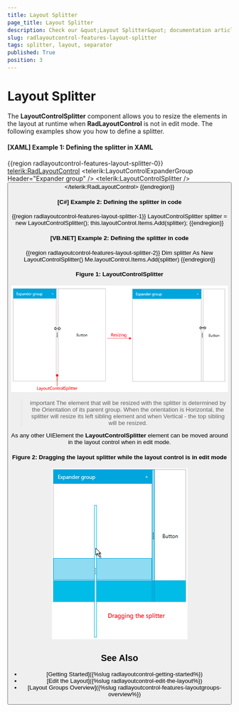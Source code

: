 ```yaml
---
title: Layout Splitter
page_title: Layout Splitter
description: Check our &quot;Layout Splitter&quot; documentation article for the RadLayoutControl {{ site.framework_name }} control.
slug: radlayoutcontrol-features-layout-splitter
tags: splitter, layout, separator
published: True
position: 3
---
```


# Layout Splitter

The __LayoutControlSplitter__ component allows you to resize the elements in the layout at runtime when __RadLayoutControl__ is not in edit mode. The following examples show you how to define a splitter.

#### __[XAML] Example 1: Defining the splitter in XAML__ 
{{region radlayoutcontrol-features-layout-splitter-0}}
    <telerik:RadLayoutControl>
		<telerik:LayoutControlExpanderGroup Header="Expander group" />
		<telerik:LayoutControlSplitter />
		<Button Content="Button" />
	</telerik:RadLayoutControl>
{{endregion}}
	
#### __[C#] Example 2: Defining the splitter in code__  
{{region radlayoutcontrol-features-layout-splitter-1}}
	LayoutControlSplitter splitter = new LayoutControlSplitter();
	this.layoutControl.Items.Add(splitter);
{{endregion}}

#### __[VB.NET] Example 2: Defining the splitter in code__  
{{region radlayoutcontrol-features-layout-splitter-2}}
	Dim splitter As New LayoutControlSplitter()
	Me.layoutControl.Items.Add(splitter)
{{endregion}}

#### __Figure 1: LayoutControlSplitter__  
![](images/layoutcontrol-features-layout-splitter-01.png)

>important The element that will be resized with the splitter is determined by the Orientation of its parent group. When the orientation is Horizontal, the splitter will resize its left sibling element and when Vertical - the top sibling will be resized.

As any other UIElement the __LayoutControlSplitter__ element can be moved around in the layout control when in edit mode.

#### __Figure 2: Dragging the layout splitter while the layout control is in edit mode__  
![](images/layoutcontrol-features-layout-splitter-02.png)
	
## See Also
* [Getting Started]({%slug radlayoutcontrol-getting-started%})
* [Edit the Layout]({%slug radlayoutcontrol-edit-the-layout%})
* [Layout Groups Overview]({%slug radlayoutcontrol-features-layoutgroups-overview%})
